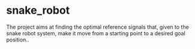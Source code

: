 # snake_robot
 The project aims at finding the optimal reference signals that, given to the snake robot system, make it move from a starting point to a desired goal position..
